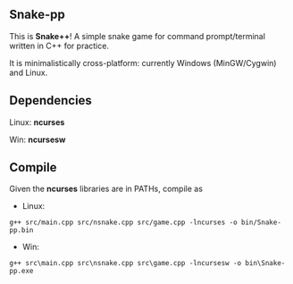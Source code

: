## Snake-pp

This is **Snake++**! A simple snake game for command prompt/terminal written in C++ for practice.

It is minimalistically cross-platform: currently Windows (MinGW/Cygwin) and Linux.

## Dependencies

Linux: **ncurses**

Win: **ncursesw**

## Compile

Given the **ncurses** libraries are in PATHs, compile as

- Linux:
```
g++ src/main.cpp src/nsnake.cpp src/game.cpp -lncurses -o bin/Snake-pp.bin
```

- Win:
```
g++ src\main.cpp src\nsnake.cpp src\game.cpp -lncursesw -o bin\Snake-pp.exe
```
